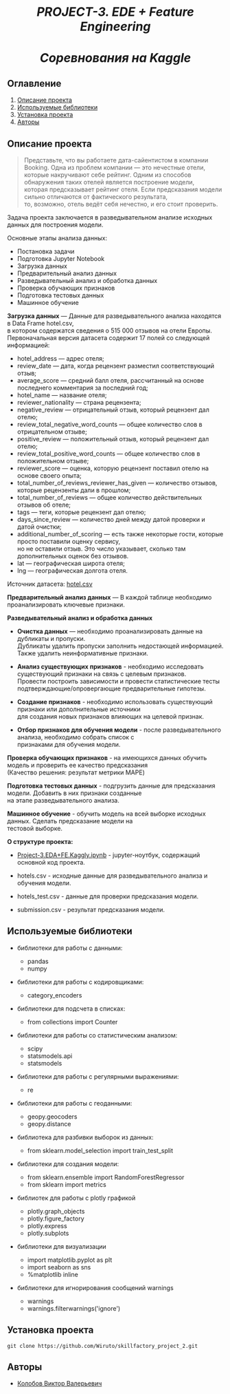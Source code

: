 # <center> *PROJECT-3. EDE + Feature Engineering*
# <center> *Соревнования на Kaggle*


## Оглавление
1. [Описание проекта](#описание-проекта)
2. [Используемые библиотеки](#используемые-библиотеки)
3. [Установка проекта](#установка-проекта)
4. [Авторы](#авторы)


## Описание проекта
> Представьте, что вы работаете дата-сайентистом в компании Booking. Одна из проблем компании — это нечестные отели,  
которые накручивают себе рейтинг. Одним из способов обнаружения таких отелей является построение модели,   
которая предсказывает рейтинг отеля. Если предсказания модели сильно отличаются от фактического результата,  
то, возможно, отель ведёт себя нечестно, и его стоит проверить.

Задача проекта заключается в разведывательном анализе исходных данных для построения модели.

Основные этапы анализа данных:

+ Постановка задачи
+ Подготовка Jupyter Notebook
+ Загрузка данных
+ Предварительный анализ данных
+ Разведывательный анализ и обработка данных
+ Проверка обучающих признаков
+ Подготовка тестовых данных
+ Машинное обучение



**Загрузка данных** — Данные для разведывательного анализа находятся в Data Frame hotel.csv,  
в котором содержатся сведения о 515 000 отзывов на отели Европы.  
Первоначальная версия датасета содержит 17 полей со следующей информацией:

- hotel_address — адрес отеля;
- review_date — дата, когда рецензент разместил соответствующий отзыв;
- average_score — средний балл отеля, рассчитанный на основе последнего комментария за последний год;
- hotel_name — название отеля;
- reviewer_nationality — страна рецензента;
- negative_review — отрицательный отзыв, который рецензент дал отелю;
- review_total_negative_word_counts — общее количество слов в отрицательном отзыве;
- positive_review — положительный отзыв, который рецензент дал отелю;
- review_total_positive_word_counts — общее количество слов в положительном отзыве;
- reviewer_score — оценка, которую рецензент поставил отелю на основе своего опыта;
- total_number_of_reviews_reviewer_has_given — количество отзывов, которые рецензенты дали в прошлом;
- total_number_of_reviews — общее количество действительных отзывов об отеле;
- tags — теги, которые рецензент дал отелю;
- days_since_review — количество дней между датой проверки и датой очистки;
- additional_number_of_scoring — есть также некоторые гости, которые просто поставили оценку сервису,   
  но не оставили отзыв. Это число указывает, сколько там дополнительных оценок без отзывов.
- lat — географическая широта отеля;
- lng — географическая долгота отеля.

Источник датасета: [hotel.csv](https://drive.google.com/file/d/1Qj0iYEbD64eVAaaBylJeIi3qvMzxf2C_/view?usp=sharing)

**Предварительный анализ данных** — В каждой таблице необходимо проанализировать ключевые признаки.

**Разведывательный анализ и обработка данных** 

- **Очистка данных** — необходимо проанализировать данные на дубликаты и пропуски.  
Дубликаты удалить пропуски заполнить недостающей информацией.  
Также удалить неинформативные признаки.  

- **Анализ существующих признаков** - необходимо исследовать существующий признаки на связь с целевым признаков.  
Провести построить зависимости и провести статистические тесты подтверждающие/опровергающие предварительные гипотезы.

- **Создание признаков** - необходимо использовать существующий признаки или дополнительные источники   
для создания новых признаков влияющих на целевой признак.

- **Отбор признаков для обучения модели** - после разведывательного анализа, необходимо собрать список с   
признаками для обучения модели.

**Проверка обучающих признаков** - на имеющихся данных обучить модель и проверить ее качество предсказания   
(Качество решения: результат метрики MAPE)

**Подготовка тестовых данных** - подгрузить данные для предсказания модели. Добавить в них признаки созданные  
на этапе разведывательного анализа.

**Машинное обучение** - обучить модель на всей выборке исходных данных. Сделать предсказание модели на   
тестовой выборке.

**О структуре проекта:**

* [Project-3.EDA+FE.Kaggly.ipynb](https://github.com/Wiruto/Skillfactory_project_2/blob/3901bf3492a2d94717cd0a2ebff4cda4017c6890/Project-2.ipynb) - jupyter-ноутбук, содержащий основной код проекта.

* hotels.csv - исходные данные для разведывательного анализа и обучения модели.

* hotels_test.csv - данные для проверки предсказания модели.


* submission.csv - результат предсказания модели.



## Используемые библиотеки


- библиотеки для работы с данными:
    - pandas
    - numpy

- библиотеки для работы с кодировщиками:
    - category_encoders

- библиотеки для подсчета в списках:
    - from collections import Counter

- библиотеки для работы со статистическим анализом:
    - scipy
    - statsmodels.api
    - statsmodels

- библиотеки для работы с регулярными выражениями:
    - re

- библиотеки для работы с геоданными:
    - geopy.geocoders
    - geopy.distance

- библиотека для разбивки выборок из данных:  
    - from sklearn.model_selection import train_test_split

- библиотеки для создания модели:  
    - from sklearn.ensemble import RandomForestRegressor  
    - from sklearn import metrics

- библиотек для работы с plotly графикой
    - plotly.graph_objects
    - plotly.figure_factory
    - plotly.express
    - plotly.subplots

- библиотеки для визуализации
    - import matplotlib.pyplot as plt
    - import seaborn as sns 
    - %matplotlib inline

- библиотеки для игнорирования сообщений warnings
    - warnings
    - warnings.filterwarnings('ignore')

## Установка проекта

```
git clone https://github.com/Wiruto/skillfactory_project_2.git

```

## Авторы

* [Колобов Виктор Валерьевич](https://github.com/Wiruto)

